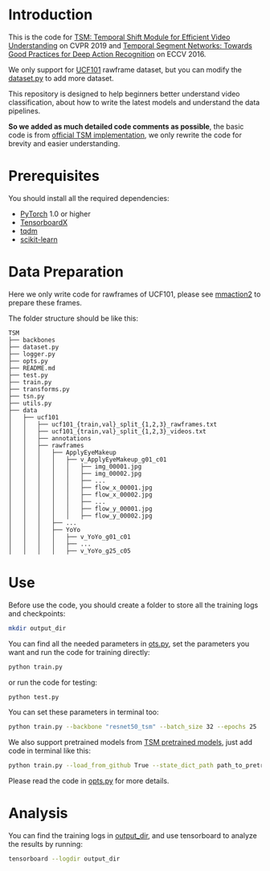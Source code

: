 # Introduction
This is the code for [TSM: Temporal Shift Module for Efficient Video Understanding](https://openaccess.thecvf.com/content_ICCV_2019/html/Lin_TSM_Temporal_Shift_Module_for_Efficient_Video_Understanding_ICCV_2019_paper.html) on CVPR 2019 and [Temporal Segment Networks: Towards Good Practices for Deep Action Recognition](https://arxiv.org/abs/1608.00859) on ECCV 2016.

We only support for [UCF101](https://www.crcv.ucf.edu/data/UCF101.php) rawframe dataset, but you can modify the [dataset.py](dataset.py) to add more dataset.

This repository is designed to help beginners better understand video classification, about how to write the latest models and understand the data pipelines.

**So we added as much detailed code comments as possible**, the basic code is from [official TSM implementation](https://github.com/mit-han-lab/temporal-shift-module), we only rewrite the code for brevity and easier understanding.

# Prerequisites
You should install all the required dependencies:
* [PyTorch](https://pytorch.org/) 1.0 or higher
* [TensorboardX](https://github.com/lanpa/tensorboardX)
* [tqdm](https://github.com/tqdm/tqdm)
* [scikit-learn](https://scikit-learn.org/stable/)

# Data Preparation
Here we only write code for rawframes of UCF101, please see [mmaction2](https://github.com/open-mmlab/mmaction2/blob/master/tools/data/ucf101/README.md) to prepare these frames.

The folder structure should be like this:
```
TSM
├── backbones
├── dataset.py
├── logger.py
├── opts.py
├── README.md
├── test.py
├── train.py
├── transforms.py
├── tsn.py
├── utils.py
├── data
│   ├── ucf101
│   │   ├── ucf101_{train,val}_split_{1,2,3}_rawframes.txt
│   │   ├── ucf101_{train,val}_split_{1,2,3}_videos.txt
│   │   ├── annotations
│   │   ├── rawframes
│   │   │   ├── ApplyEyeMakeup
│   │   │   │   ├── v_ApplyEyeMakeup_g01_c01
│   │   │   │   │   ├── img_00001.jpg
│   │   │   │   │   ├── img_00002.jpg
│   │   │   │   │   ├── ...
│   │   │   │   │   ├── flow_x_00001.jpg
│   │   │   │   │   ├── flow_x_00002.jpg
│   │   │   │   │   ├── ...
│   │   │   │   │   ├── flow_y_00001.jpg
│   │   │   │   │   ├── flow_y_00002.jpg
│   │   │   ├── ...
│   │   │   ├── YoYo
│   │   │   │   ├── v_YoYo_g01_c01
│   │   │   │   ├── ...
│   │   │   │   ├── v_YoYo_g25_c05

```

# Use
Before use the code, you should create a folder to store all the training logs and checkpoints:
```bash
mkdir output_dir
```

You can find all the needed parameters in [ots.py](opts.py), set the parameters you want and run the code for training directly:
```bash
python train.py
```
or run the code for testing:
```bash
python test.py
```
You can set these parameters in terminal too:
```bash
python train.py --backbone "resnet50_tsm" --batch_size 32 --epochs 25
```

We also support pretrained models from [TSM pretrained models](https://github.com/mit-han-lab/temporal-shift-module#pretrained-models), just add code in terminal like this:
```bash
python train.py --load_from_github True --state_dict_path path_to_pretrain_model
```

Please read the code in [opts.py](opts.py) for more details.

# Analysis
You can find the training logs in [output_dir](output_dir/logs), and use tensorboard to analyze the results by running:
```bash
tensorboard --logdir output_dir
```